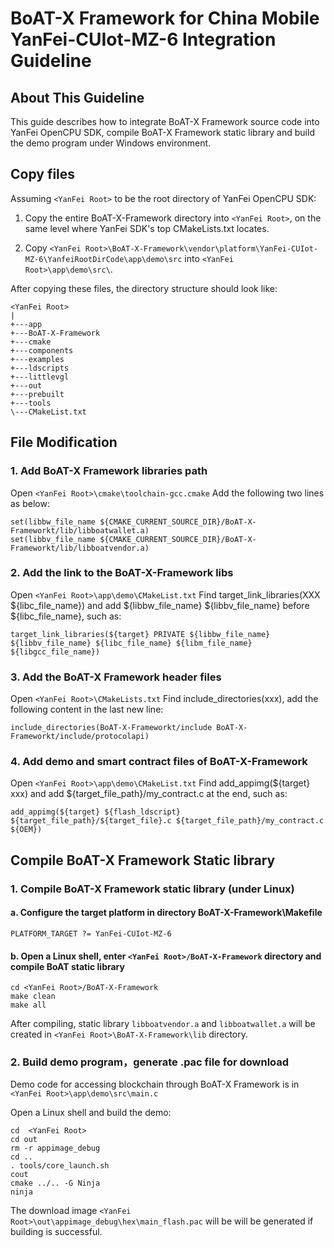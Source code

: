 # BoAT-X Framework for China Mobile YanFei-CUIot-MZ-6 Integration Guideline


## About This Guideline

This guide describes how to integrate BoAT-X Framework source code into YanFei OpenCPU SDK, compile BoAT-X Framework static library and build the demo program under Windows environment.


## Copy files

Assuming `<YanFei Root>` to be the root directory of YanFei OpenCPU SDK:

1. Copy the entire BoAT-X-Framework directory into `<YanFei Root>`, on the same level where YanFei SDK's top CMakeLists.txt locates.

2. Copy `<YanFei Root>\BoAT-X-Framework\vendor\platform\YanFei-CUIot-MZ-6\YanfeiRootDirCode\app\demo\src` into `<YanFei Root>\app\demo\src\`.


After copying these files, the directory structure should look like:

```
<YanFei Root>
|
+---app
+---BoAT-X-Framework
+---cmake
+---components
+---examples
+---ldscripts
+---littlevgl
+---out
+---prebuilt
+---tools
\---CMakeList.txt
```


## File Modification

### 1. Add BoAT-X Framework libraries path

Open `<YanFei Root>\cmake\toolchain-gcc.cmake` 
Add the following two lines as below:
```
set(libbw_file_name ${CMAKE_CURRENT_SOURCE_DIR}/BoAT-X-Frameworkt/lib/libboatwallet.a)
set(libbv_file_name ${CMAKE_CURRENT_SOURCE_DIR}/BoAT-X-Frameworkt/lib/libboatvendor.a)
```


### 2. Add the link to the BoAT-X-Framework libs

Open `<YanFei Root>\app\demo\CMakeList.txt` 
Find target_link_libraries(XXX ${libc_file_name}) and add ${libbw_file_name} ${libbv_file_name} before ${libc_file_name}, such as:

  ```
  target_link_libraries(${target} PRIVATE ${libbw_file_name} ${libbv_file_name} ${libc_file_name} ${libm_file_name} ${libgcc_file_name})
  ```


### 3. Add the BoAT-X Framework header files
Open `<YanFei Root>\CMakeLists.txt` 
Find include_directories(xxx), add the following content in the last new line:
  ```
  include_directories(BoAT-X-Frameworkt/include BoAT-X-Frameworkt/include/protocolapi)
  ```

### 4. Add demo and smart contract files of BoAT-X-Framework
Open `<YanFei Root>\app\demo\CMakeList.txt` 
Find add_appimg(${target} xxx) and add ${target_file_path}/my_contract.c at the end, such as:
```
add_appimg(${target} ${flash_ldscript} ${target_file_path}/${target_file}.c ${target_file_path}/my_contract.c ${OEM})
```

## Compile BoAT-X Framework Static library

### 1. Compile BoAT-X Framework static library (under Linux)

   #### a. Configure the target platform in directory BoAT-X-Framework\Makefile
   ```
   PLATFORM_TARGET ?= YanFei-CUIot-MZ-6
   ```

   #### b. Open a Linux shell, enter `<YanFei Root>/BoAT-X-Framework` directory and compile BoAT static library
   ```
   cd <YanFei Root>/BoAT-X-Framework
   make clean
   make all
   ```

   After compiling, static library `libboatvendor.a` and `libboatwallet.a` will be created in `<YanFei Root>\BoAT-X-Framework\lib` directory.


### 2. Build demo program，generate .pac file for download

   Demo code for accessing blockchain through BoAT-X Framework is in `<YanFei Root>\app\demo\src\main.c`

   Open a Linux shell and build the demo:
   ```
   cd  <YanFei Root>
   cd out
   rm -r appimage_debug
   cd ..
   . tools/core_launch.sh
   cout
   cmake ../.. -G Ninja
   ninja
   ```

   The download image `<YanFei Root>\out\appimage_debug\hex\main_flash.pac` will be will be generated if building is successful.

